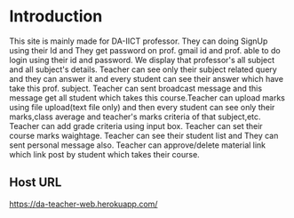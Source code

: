 # Introduction
  This site is mainly made for DA-IICT professor. They can doing SignUp using their Id and They get password on prof. gmail id and prof. able to do login using their id and password. We display that professor's all subject and all subject's details. Teacher can see only their subject related query and they can answer it and every student can see their answer which have take this prof. subject. Teacher can sent broadcast message and this message get all student which takes this course.Teacher can upload marks using file upload(text file only) and then every student can see only their marks,class average and teacher's marks criteria of that subject,etc. Teacher can add grade criteria using input box. Teacher can set their course marks waightage. Teacher can see their student list and They can sent personal message also. Teacher can approve/delete material link which link post by student which takes their course.

## Host URL
https://da-teacher-web.herokuapp.com/

